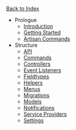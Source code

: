 <a href="/{{version}}" class="rounded-full bg-charcoal-darker text-charcoal-lighter text-center text-sm font-bold hover:text-charcoal-lightest w-full px-4 py-1 block">Back to Index</a>

- Prologue
    - [Introduction](/{{version}}/module-development/introduction)
    - [Getting Started](/{{version}}/module-development/getting-started)
    - [Artisan Commands](/{{version}}/module-development/artisan-commands)
- Structure
    - [API](/{{version}}/module-development/api)
    - [Commands](/{{version}}/module-development/commands)
    - [Controllers](/{{version}}/module-development/controllers)
    - [Event Listeners](/{{version}}/module-development/event-listeners)
    - [Fieldtypes](/{{version}}/module-development/fieldtypes)
    - [Helpers](/{{version}}/module-development/helpers)
    - [Menus](/{{version}}/module-development/menus)
    - [Migrations](/{{version}}/module-development/migrations)
    - [Models](/{{version}}/module-development/models)
    - [Notifications](/{{version}}/module-development/notifications)
    - [Service Providers](/{{version}}/module-development/service-providers)
    - [Settings](/{{version}}/module-development/settings)
